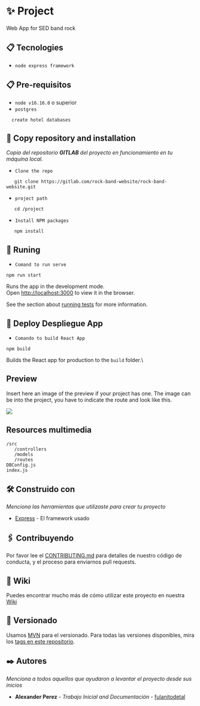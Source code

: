
# ✨ Project

Web App for SED band rock

## 📋 Tecnologies
 - `node express framework`
## 📋 Pre-requisitos
 - `node v16.16.0` o superior
 - `postgres`
 ```
   create hotel databases
 ```
## 🔭 Copy repository and installation
_Copia del repositorio **GITLAB** del proyecto en funcionamiento en tu máquina local._
 - `Clone the repo`
 ```
    git clone https://gitlab.com/rock-band-website/rock-band-website.git
  ```
 - `project path`
 ```
    cd /project
 ```
 - `Install NPM packages`
 ```
    npm install
 ```
## 🔧 Runing
- `Comand to run serve`
```
npm run start
```

Runs the app in the development mode.\
Open [http://localhost:3000](http://localhost:3000) to view it in the browser.
<!-- 
## 🤔 Testing **Test-Unit**
- `Comand to run test`
```
yarn test:unit
``` -->
See the section about [running tests](https://facebook.github.io/create-react-app/docs/running-tests) for more information.

## 🚀 Deploy Despliegue App
- `Comando to build React App`
```
npm build
```

Builds the React app for production to the `build` folder.\

## Preview
Insert here an image of the preview if your project has one. The image can be into the project, you have to indicate the route and look like this.

![](/rockweb.png)

## Resources multimedia

```
/src
   /controllers
   /models
   /routes
DBConfig.js
index.js
```
## 🛠️ Construido con

_Menciona las herramientas que utilizaste para crear tu proyecto_

* [Express](https://expressjs.com/) - El framework usado

## 🖇️ Contribuyendo

Por favor lee el [CONTRIBUTING.md](https://gist.github.com/villanuevand/xxxxxx) para detalles de nuestro código de conducta, y el proceso para enviarnos pull requests.

## 📖 Wiki

Puedes encontrar mucho más de cómo utilizar este proyecto en nuestra [Wiki](https://github.com/tu/proyecto/wiki)

## 📌 Versionado

Usamos [MVN](http://semver.org/) para el versionado. Para todas las versiones disponibles, mira los [tags en este repositorio](https://github.com/tu/proyecto/tags).

## ✒️ Autores

_Menciona a todos aquellos que ayudaron a levantar el proyecto desde sus inicios_

* **Alexander Perez** - *Trabajo Inicial and Documentación* - [fulanitodetal](#fulanito-de-tal)

